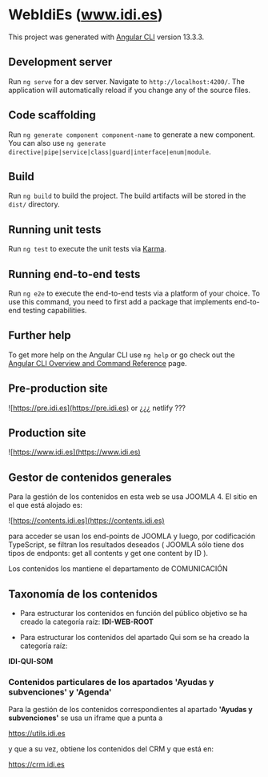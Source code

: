 # WebIdiEs (www.idi.es)

This project was generated with [Angular CLI](https://github.com/angular/angular-cli) version 13.3.3.

## Development server

Run `ng serve` for a dev server. Navigate to `http://localhost:4200/`. The application will automatically reload if you change any of the source files.

## Code scaffolding

Run `ng generate component component-name` to generate a new component. You can also use `ng generate directive|pipe|service|class|guard|interface|enum|module`.

## Build

Run `ng build` to build the project. The build artifacts will be stored in the `dist/` directory.

## Running unit tests

Run `ng test` to execute the unit tests via [Karma](https://karma-runner.github.io).

## Running end-to-end tests

Run `ng e2e` to execute the end-to-end tests via a platform of your choice. To use this command, you need to first add a package that implements end-to-end testing capabilities.

## Further help

To get more help on the Angular CLI use `ng help` or go check out the [Angular CLI Overview and Command Reference](https://angular.io/cli) page.

## Pre-production site

![https://pre.idi.es](https://pre.idi.es)
or
¿¿¿ netlify ???

## Production site

![https://www.idi.es](https://www.idi.es)

## Gestor de contenidos generales

Para la gestión de los  contenidos en esta web se usa JOOMLA 4. El sitio en el que está alojado es:

![https://contents.idi.es](https://contents.idi.es)

para acceder se usan los end-points de JOOMLA y luego, por codificación TypeScript, se filtran los resultados deseados ( JOOMLA sólo tiene dos tipos de endponts: get all contents y get one content by ID ).

Los contenidos los mantiene el departamento de COMUNICACIÓN

## Taxonomía de los contenidos

- Para estructurar los contenidos en función del público objetivo se ha creado la categoría raíz:
**IDI-WEB-ROOT**

- Para estructurar los contenidos del apartado Qui som se ha creado la categoría raíz:

**IDI-QUI-SOM**


### Contenidos particulares de los apartados 'Ayudas y subvenciones' y 'Agenda'
Para la gestión de los contenidos correspondientes al apartado **'Ayudas y subvenciones'** se usa un iframe que a punta a  

https://utils.idi.es


y que a su vez, obtiene los contenidos del CRM y que está en:

https://crm.idi.es



